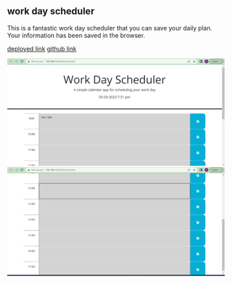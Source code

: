 ## work day scheduler

This is a fantastic work day scheduler that you can save your daily plan. Your information has been saved in the browser.

[deployed link](https://karbuuno.github.io/Work-Day-Scheduler/)
[github link](https://github.com/Karbuuno/Work-Day-Scheduler/)

![alt first image](/assets/images/image-1.png)
![alt second image](/assets/images/image-2.png)
